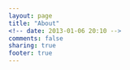 ```yaml
---
layout: page
title: "About"
<!-- date: 2013-01-06 20:10 -->
comments: false
sharing: true
footer: true
---
```

